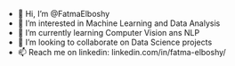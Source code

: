 - 👋 Hi, I’m @FatmaElboshy
- 👀 I’m interested in Machine Learning and Data Analysis
- 🌱 I’m currently learning Computer Vision ans NLP
- 💞️ I’m looking to collaborate on Data Science projects
- 📫 Reach me on linkedin: linkedin.com/in/fatma-elboshy/

<!---
FatmaElboshy/FatmaElboshy is a ✨ special ✨ repository because its `README.md` (this file) appears on your GitHub profile.
You can click the Preview link to take a look at your changes.
--->
